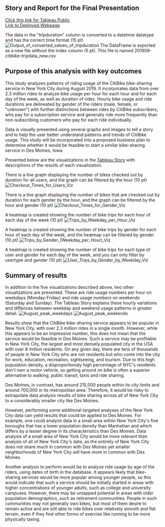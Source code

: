 ## Story and Report for the Final Presentation
[Click this link for Tableau Public](https://public.tableau.com/app/profile/ken.akerman/viz/Module14ChallengebyKenAkerman/Story?publish=yes "Link to dashboard")<br>
[Link to Deployed Webpage](https://highpointer.github.io/Bikesharing_CitiBike/)

The data in the "tripduration" column is converted to a datetime datatype and has the correct time format (15 pt)
![Output_of_converted_values_of_tripduration](Contacts/Output_of_converted_values_of_tripduration.png)
The DataFrame is exported as a new file without the index column (5 pt). This file is named 201908-citibike-tripdata_new.csv

## Purpose of this analysis with key outcomes
This study analyzes patterns of riding usage of the CitiBike bike-sharing service in New York City during August 2019. It incorporates data from over 2.3 million rides to analyze bike usage per hour for each hour and for each day of the week, as well as duration of rides. Hourly bike usage and ride durations are delineated by gender of the riders (male, female, or "unknown") with further distinctions between rides by CitiBike subscribers, who pay for a subscription service and generally ride more frequently than non-subscribing customers who pay for each ride individually. 

Data is visually presented using several graphs and images to tell a story and to help the user better understand patterns and trends of CitiBike usage. This study will be incorporated into a proposed business plan to determine whether it would be feasible to start a similar bike-sharing service in Des Moines, Iowa.

Presented below are the visualizations in the [Tableau Story](https://public.tableau.com/app/profile/ken.akerman/viz/Module14ChallengebyKenAkerman/Story?publish=yes "Link to dashboard") with descriptions of the results of each visualization.

There is a line graph displaying the number of bikes checked out by duration for all users, and the graph can be filtered by the hour (10 pt)
![Checkout_Times_for_Users_Viz](Contacts/Checkout_Times_for_Users_Viz.png)

There is a line graph displaying the number of bikes that are checked out by duration for each gender by the hour, and the graph can be filtered by the hour and gender (10 pt)
![Checkout_Times_for_Gender_Viz](Contacts/Checkout_Times_for_Gender_Viz.png)

A heatmap is created showing the number of bike trips for each hour of each day of the week (10 pt)
![Trips_by_Weekday_per_Hour_Viz](Contacts/Trips_by_Weekday_per_Hour_Viz.png)

A heatmap is created showing the number of bike trips by gender for each hour of each day of the week, and the heatmap can be filtered by gender (10 pt)
![Trips_by_Gender_(Weekday_per_Hour)_Viz](Contacts/Trips_by_Gender_(Weekday_per_Hour)_Viz.png)

A heatmap is created showing the number of bike trips for each type of user and gender for each day of the week, and you can only filter by usertype and gender (10 pt)
![User_Trips_by_Gender_by_Weekday_Viz](Contacts/User_Trips_by_Gender_by_Weekday_Viz.png)

## Summary of results
In addition to the five visualizations described above, two other visualizations are presented. These are ride usage numbers per hour on weekdays (Monday-Friday) and ride usage numbers on weekends (Saturday and Sunday). The Tableau Story explains these hourly variations and diffences between weekday and weekend usage patterns in greater detail.
![August_peak_weekdays](Contacts/August_peak_weekdays.png)
![August_peak_weekends](Contacts/August_peak_weekends.png)

Results show that the CitiBike bike-sharing service appears to be popular in New York City, with over 2.3 million rides in a single month. However, while this appears to be an impressive number, this does not mean that the service would be feasible in Des Moines. Such a service may be profitable in New York City, the largest and most densely populated city in the USA with over 8 million residents. On any given day, there are tens of thousands of people in New York City who are not residents but who come into the city for work, education, recreation, sightseeing, and tourism. Due to this high population density, a disproportionaly high percentage of NYC's residents don't own a motor vehicle, so getting around on bike is often a superior alternative to walking, public transit, taxis and ride sharing.

Des Moines, in contrast, has around 215,000 people within its city limits and around 700,000 in its metropolitan area. Therefore, it would be risky to extrapolate data analysis results of bike sharing across all of New York City to a considerably smaller city like Des Moines.

However, performing some additional targeted analyses of the New York City data can yield results that could be applied to Des Moines. For example, one could analyze data in a small area within New York City's five boroughs that has a lower population density than Manhattan and which differs by a lesser degree in its characteristics than Des Moines. Data analysis of a small area of New York City would be more relevant than analysis of all of New York City's data, as the entirety of New York City does not share much in common with Des Moines yet smaller neighborhoods of New York City will have more in common with Des Moines.

Another analysis to perform would be to analyze ride usage by age of the riders, using dates of birth in the database. It appears likely that bike-sharing services would be more popular among younger people, so this would indicate that such a service should be initially started in areas with higher concentrations of younger adults, such as college and university campuses. However, there may be untapped potential in areas with older population demographics, such as retirement communities. People in such communities may not generally own bikes, but most of them desire to remain active and are still able to ride bikes over relatively smooth and flat terrain, even if they find other forms of exercise like running to be more physically taxing. 
